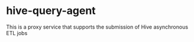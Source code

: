 # hive-query-agent
This is a proxy service that supports the submission of Hive asynchronous ETL jobs
